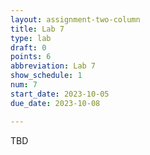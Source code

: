 ```yaml
---
layout: assignment-two-column
title: Lab 7
type: lab
draft: 0
points: 6
abbreviation: Lab 7
show_schedule: 1
num: 7
start_date: 2023-10-05
due_date: 2023-10-08

---
```

TBD